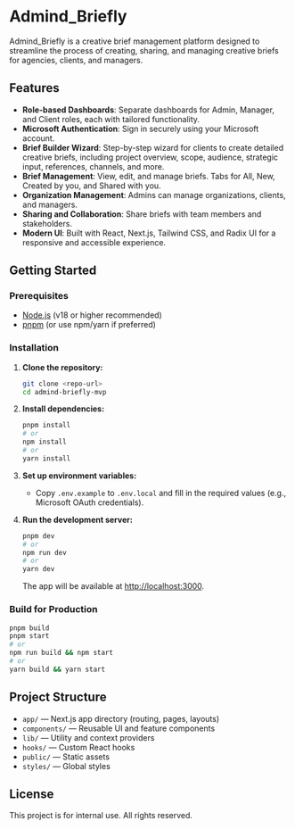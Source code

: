 # Admind_Briefly

Admind_Briefly is a creative brief management platform designed to streamline the process of creating, sharing, and managing creative briefs for agencies, clients, and managers.

## Features

- **Role-based Dashboards**: Separate dashboards for Admin, Manager, and Client roles, each with tailored functionality.
- **Microsoft Authentication**: Sign in securely using your Microsoft account.
- **Brief Builder Wizard**: Step-by-step wizard for clients to create detailed creative briefs, including project overview, scope, audience, strategic input, references, channels, and more.
- **Brief Management**: View, edit, and manage briefs. Tabs for All, New, Created by you, and Shared with you.
- **Organization Management**: Admins can manage organizations, clients, and managers.
- **Sharing and Collaboration**: Share briefs with team members and stakeholders.
- **Modern UI**: Built with React, Next.js, Tailwind CSS, and Radix UI for a responsive and accessible experience.

## Getting Started

### Prerequisites
- [Node.js](https://nodejs.org/) (v18 or higher recommended)
- [pnpm](https://pnpm.io/) (or use npm/yarn if preferred)

### Installation

1. **Clone the repository:**
   ```bash
   git clone <repo-url>
   cd admind-briefly-mvp
   ```

2. **Install dependencies:**
   ```bash
   pnpm install
   # or
   npm install
   # or
   yarn install
   ```

3. **Set up environment variables:**
   - Copy `.env.example` to `.env.local` and fill in the required values (e.g., Microsoft OAuth credentials).

4. **Run the development server:**
   ```bash
   pnpm dev
   # or
   npm run dev
   # or
   yarn dev
   ```
   The app will be available at [http://localhost:3000](http://localhost:3000).

### Build for Production

```bash
pnpm build
pnpm start
# or
npm run build && npm start
# or
yarn build && yarn start
```

## Project Structure

- `app/` — Next.js app directory (routing, pages, layouts)
- `components/` — Reusable UI and feature components
- `lib/` — Utility and context providers
- `hooks/` — Custom React hooks
- `public/` — Static assets
- `styles/` — Global styles

## License

This project is for internal use. All rights reserved. 